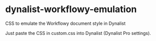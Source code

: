 # dynalist-workflowy-emulation
CSS to emulate the Workflowy document style in Dynalist

Just paste the CSS in custom.css into Dynalist (Dynalist Pro settings).
